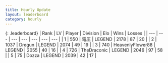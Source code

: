 ```yaml
---
title: Hourly Update
layout: leaderboard
category: hourly
---
```


{: .leaderboard}
| Rank | LV | Player | Division | Elo | Wins | Losses |
| --- | --- | --- | --- | --- | --- | --- |
| <span data-change="0">1</span> | 550 | <span title="ID: 407707">電圧</span> | LEGEND | <span data-change="-8">2178</span> | <span data-change="3">87</span> | <span data-change="2">20</span> |
| <span data-change="0">2</span> | 1037 | <span title="ID: 337810">Dregun</span> | LEGEND | <span data-change="0">2074</span> | <span data-change="0">49</span> | <span data-change="0">19</span> |
| <span data-change="3">3</span> | 740 | <span title="ID: 518429">HeavenlyFlower88</span> | LEGEND | <span data-change="23">2055</span> | <span data-change="3">40</span> | <span data-change="1">16</span> |
| <span data-change="-1">4</span> | 726 | <span title="ID: 544310">TheDraconic</span> | LEGEND | <span data-change="-19">2046</span> | <span data-change="2">97</span> | <span data-change="3">58</span> |
| <span data-change="3">5</span> | 75 | <span title="ID: 640253">Dozza</span> | LEGEND | <span data-change="10">2039</span> | <span data-change="2">42</span> | <span data-change="1">17</span> |